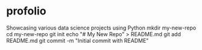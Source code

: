 # profolio
Showcasing various data science projects using Python
mkdir my-new-repo
cd my-new-repo
git init
echo "# My New Repo" > README.md
git add README.md
git commit -m "Initial commit with README"

